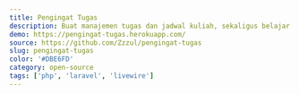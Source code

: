 ```yaml
---
title: Pengingat Tugas
description: Buat manajemen tugas dan jadwal kuliah, sekaligus belajar Laravel Livewire.
demo: https://pengingat-tugas.herokuapp.com/
source: https://github.com/Zzzul/pengingat-tugas
slug: pengingat-tugas
color: '#DBE6FD'
category: open-source
tags: ['php', 'laravel', 'livewire']
---
```

